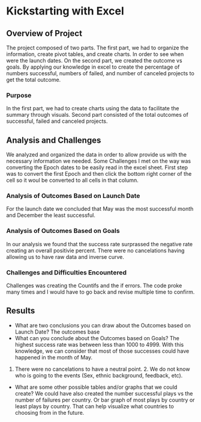 # Kickstarting with Excel

## Overview of Project
The project composed of two parts. The first part, we had to organize the information, create pivot tables, and create charts. In order to see when were the launch dates.
On the second part, we created the outcome vs goals. By applying our knowledge in excel to create the percentage of numbers successful, numbers of failed, and number of canceled projects to get the total outcome.
### Purpose
In the first part, we had to create charts using the data to facilitate the summary through visuals. Second part consisted of the total outcomes of successful, failed and canceled projects.
## Analysis and Challenges
We analyzed and organized the data in order to allow provide us with the necessary information we needed. Some Challenges I met on the way was converting the Epoch dates to be easily read in the excel sheet. First step was to convert the first Epoch and then click the bottom right corner of the cell so it woul be converted to all cells in that column.
### Analysis of Outcomes Based on Launch Date
For the launch date we concluded that May was the most successful month and December the least successful. 
### Analysis of Outcomes Based on Goals
In our analysis we found that the success rate surprassed the negative rate creating an overall positivie percent. There were no cancelations having allowing us to have raw data and inverse curve.
### Challenges and Difficulties Encountered
Challenges was creating the Countifs and the if errors. The code proke many times and I would have to go back and revise multiple time to confirm.
## Results

- What are two conclusions you can draw about the Outcomes based on Launch Date?
The outcomes base 
- What can you conclude about the Outcomes based on Goals?
The highest success rate was between less than 1000 to 4999. With this knowledge, we can consider that most of those successes could have happened in the month of May.
1. There were no cancelations to have a neutral point. 2. We do not know who is going to the events (Sex, ethnic background, feedback, etc). 
- What are some other possible tables and/or graphs that we could create?
We could have also created the number successful plays vs the number of failures per country. Or bar graph of most plays by country or least plays by country. That can help visualize what countries to choosing from in the future.
